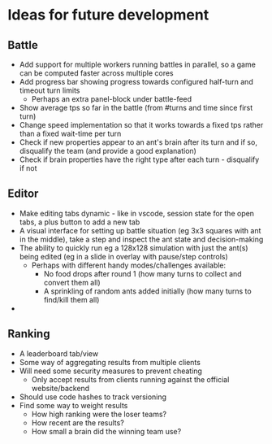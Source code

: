 # Ideas for future development

## Battle

- Add support for multiple workers running battles in parallel, so a game can be computed faster across multiple cores
- Add progress bar showing progress towards configured half-turn and timeout turn limits
  - Perhaps an extra panel-block under battle-feed
- Show average tps so far in the battle (from #turns and time since first turn)
- Change speed implementation so that it works towards a fixed tps rather than a fixed wait-time per turn
- Check if new properties appear to an ant's brain after its turn and if so, disqualify the team (and provide a good explanation)
- Check if brain properties have the right type after each turn - disqualify if not

## Editor

- Make editing tabs dynamic - like in vscode, session state for the open tabs, a plus button to add a new tab
- A visual interface for setting up battle situation (eg 3x3 squares with ant in the middle), take a step and inspect the ant state and decision-making
- The ability to quickly run eg a 128x128 simulation with just the ant(s) being edited (eg in a slide in overlay with pause/step controls)
  - Perhaps with different handy modes/challenges available:
    - No food drops after round 1 (how many turns to collect and convert them all)
    - A sprinkling of random ants added initially (how many turns to find/kill them all)
- 

## Ranking

- A leaderboard tab/view
- Some way of aggregating results from multiple clients
- Will need some security measures to prevent cheating
  - Only accept results from clients running against the official website/backend
- Should use code hashes to track versioning
- Find some way to weight results
  - How high ranking were the loser teams?
  - How recent are the results?
  - How small a brain did the winning team use?

